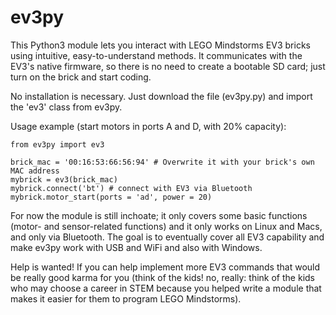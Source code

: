 ev3py
=====

This Python3 module lets you interact with LEGO Mindstorms EV3 bricks using intuitive, easy-to-understand methods. It communicates with the EV3's native firmware, so there is no need to create a bootable SD card; just turn on the brick and start coding.

No installation is necessary. Just download the file (ev3py.py) and import the 'ev3' class from ev3py.

Usage example (start motors in ports A and D, with 20% capacity):

    from ev3py import ev3

    brick_mac = '00:16:53:66:56:94' # Overwrite it with your brick's own MAC address
    mybrick = ev3(brick_mac)
    mybrick.connect('bt') # connect with EV3 via Bluetooth
    mybrick.motor_start(ports = 'ad', power = 20)

For now the module is still inchoate; it only covers some basic functions (motor- and sensor-related functions) and it only works on Linux and Macs, and only via Bluetooth. The goal is to eventually cover all EV3 capability and make ev3py work with USB and WiFi and also with Windows.

Help is wanted! If you can help implement more EV3 commands that would be really good karma for you (think of the kids! no, really: think of the kids who may choose a career in STEM because you helped write a module that makes it easier for them to program LEGO Mindstorms).
